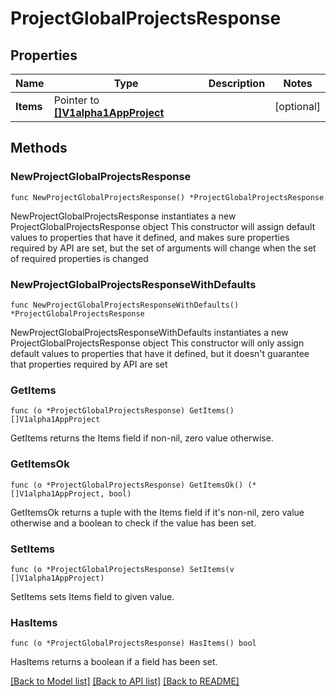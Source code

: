 # ProjectGlobalProjectsResponse

## Properties

Name | Type | Description | Notes
------------ | ------------- | ------------- | -------------
**Items** | Pointer to [**[]V1alpha1AppProject**](V1alpha1AppProject.md) |  | [optional] 

## Methods

### NewProjectGlobalProjectsResponse

`func NewProjectGlobalProjectsResponse() *ProjectGlobalProjectsResponse`

NewProjectGlobalProjectsResponse instantiates a new ProjectGlobalProjectsResponse object
This constructor will assign default values to properties that have it defined,
and makes sure properties required by API are set, but the set of arguments
will change when the set of required properties is changed

### NewProjectGlobalProjectsResponseWithDefaults

`func NewProjectGlobalProjectsResponseWithDefaults() *ProjectGlobalProjectsResponse`

NewProjectGlobalProjectsResponseWithDefaults instantiates a new ProjectGlobalProjectsResponse object
This constructor will only assign default values to properties that have it defined,
but it doesn't guarantee that properties required by API are set

### GetItems

`func (o *ProjectGlobalProjectsResponse) GetItems() []V1alpha1AppProject`

GetItems returns the Items field if non-nil, zero value otherwise.

### GetItemsOk

`func (o *ProjectGlobalProjectsResponse) GetItemsOk() (*[]V1alpha1AppProject, bool)`

GetItemsOk returns a tuple with the Items field if it's non-nil, zero value otherwise
and a boolean to check if the value has been set.

### SetItems

`func (o *ProjectGlobalProjectsResponse) SetItems(v []V1alpha1AppProject)`

SetItems sets Items field to given value.

### HasItems

`func (o *ProjectGlobalProjectsResponse) HasItems() bool`

HasItems returns a boolean if a field has been set.


[[Back to Model list]](../README.md#documentation-for-models) [[Back to API list]](../README.md#documentation-for-api-endpoints) [[Back to README]](../README.md)


